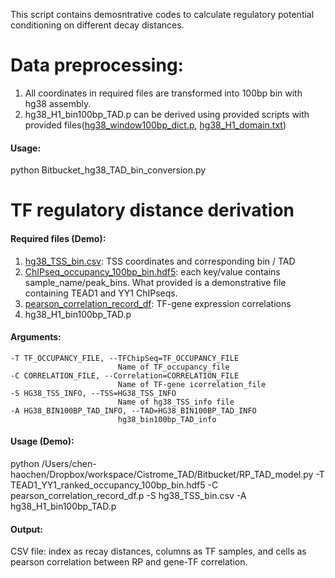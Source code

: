 This script contains demosntrative codes to calculate regulatory potential conditioning on different decay distances.

# Data preprocessing:

1. All coordinates in required files are transformed into 100bp bin with hg38 assembly. 
2. hg38_H1_bin100bp_TAD.p can be derived using provided scripts with provided files([hg38_window100bp_dict.p](https://bitbucket.org/liulab/tf_regulatory_distance/downloads/hg38_window100bp_dict.p), [hg38_H1_domain.txt](https://bitbucket.org/liulab/tf_regulatory_distance/downloads/hg38_H1_domain.txt))

#### Usage:
python Bitbucket_hg38_TAD_bin_conversion.py

# TF regulatory distance derivation #

#### Required files (Demo):

1. [hg38_TSS_bin.csv](https://bitbucket.org/liulab/tf_regulatory_distance/downloads/hg38_TSS_bin.csv): TSS coordinates and corresponding bin / TAD
2. [ChIPseq_occupancy_100bp_bin.hdf5](https://bitbucket.org/liulab/tf_regulatory_distance/downloads/TEAD1_YY1_ranked_occupancy_100bp_bin.hdf5): each key/value contains sample_name/peak_bins. What provided is a demonstrative file containing TEAD1 and YY1 ChIPseqs.
3. [pearson_correlation_record_df](https://bitbucket.org/liulab/tf_regulatory_distance/downloads/pearson_correlation_record_df.p): TF-gene expression correlations
4. hg38_H1_bin100bp_TAD.p

#### Arguments: 

```
-T TF_OCCUPANCY_FILE, --TFChipSeq=TF_OCCUPANCY_FILE
                        Name of TF_occupancy_file
-C CORRELATION_FILE, --Correlation=CORRELATION_FILE
                        Name of TF-gene icorrelation_file
-S HG38_TSS_INFO, --TSS=HG38_TSS_INFO
                        Name of hg38_TSS_info file
-A HG38_BIN100BP_TAD_INFO, --TAD=HG38_BIN100BP_TAD_INFO
                        hg38_bin100bp_TAD_info
```

#### Usage (Demo):
python /Users/chen-haochen/Dropbox/workspace/Cistrome_TAD/Bitbucket/RP_TAD_model.py -T TEAD1_YY1_ranked_occupancy_100bp_bin.hdf5 -C pearson_correlation_record_df.p -S hg38_TSS_bin.csv -A hg38_H1_bin100bp_TAD.p

#### Output:

CSV file: index as recay distances, columns as TF samples, and cells as pearson correlation between RP and gene-TF correlation.
